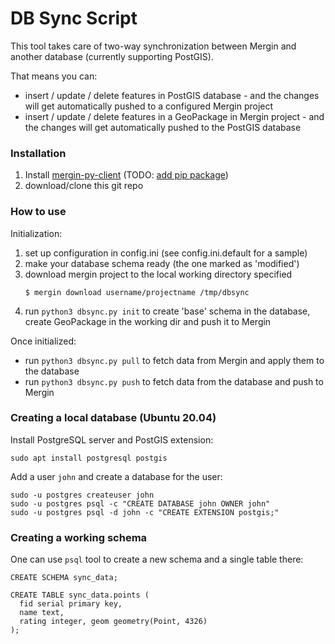 # DB Sync Script

This tool takes care of two-way synchronization between Mergin and another database (currently supporting PostGIS).

That means you can:
- insert / update / delete features in PostGIS database - and the changes will get automatically
  pushed to a configured Mergin project
- insert / update / delete features in a GeoPackage in Mergin project - and the changes will get
  automatically pushed to the PostGIS database 

### Installation

1. Install [mergin-py-client](https://github.com/lutraconsulting/mergin-py-client)
   (TODO: [add pip package](https://github.com/lutraconsulting/mergin-py-client/issues/54))
2. download/clone this git repo

### How to use

Initialization:

1. set up configuration in config.ini  (see config.ini.default for a sample)
2. make your database schema ready (the one marked as 'modified')
3. download mergin project to the local working directory specified
    ```
    $ mergin download username/projectname /tmp/dbsync
    ```
4. run `python3 dbsync.py init` to create 'base' schema in the database, create GeoPackage in the working dir and push it to Mergin

Once initialized:

- run `python3 dbsync.py pull` to fetch data from Mergin and apply them to the database
- run `python3 dbsync.py push` to fetch data from the database and push to Mergin


### Creating a local database (Ubuntu 20.04)

Install PostgreSQL server and PostGIS extension:
```
sudo apt install postgresql postgis
```

Add a user `john` and create a database for the user:
```
sudo -u postgres createuser john
sudo -u postgres psql -c "CREATE DATABASE john OWNER john"
sudo -u postgres psql -d john -c "CREATE EXTENSION postgis;"
``` 

### Creating a working schema

One can use `psql` tool to create a new schema and a single table there:

```
CREATE SCHEMA sync_data;

CREATE TABLE sync_data.points (
  fid serial primary key,
  name text,
  rating integer, geom geometry(Point, 4326)
);
```
